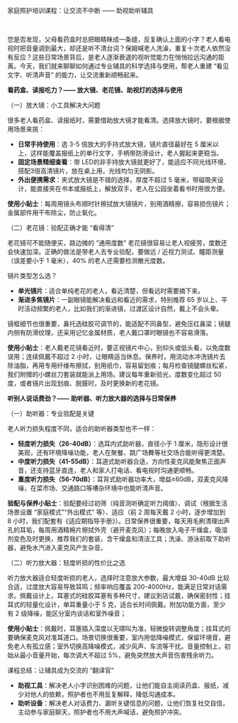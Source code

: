 家庭照护培训课程：让交流不中断 —— 助视助听辅具​

​

您是否发现，父母看药盒时总把眼睛眯成一条缝，反复确认上面的小字？老人看电视时把音量调到最大，却还是听不清台词？保姆喊老人洗澡，重复十次老人依然没有反应？这些日常场景背后，是老人逐渐衰退的视听觉能力在悄悄拉远沟通的距离。今天，我们就来聊聊如何通过专业辅具的科学选择与使用，帮老人重建 “看见文字、听清声音” 的能力，让交流重新顺畅起来。​

**看药盒、读报吃力？—— 放大镜、老花镜、助视灯的选择与使用​**

（一）放大镜：小工具解决大问题​

很多老人看药盒、读报纸时，需要借助放大镜才能看清。选择放大镜时，要根据使用场景来挑：​

- **日常手持使用**：选 3-5 倍放大的手持式放大镜，镜片直径最好在 5 厘米以上，这样能覆盖报纸上的单行文字，手柄带防滑设计，老人握起来更稳当。
- **固定场景精细查看**：带 LED的非手持放大镜就更好了，能适应不同光线环境，搭配3倍高清镜片，放在桌上用，光线均匀无阴影。​
- **外出便携需求**：夹式放大镜是不错的选择，厚度不超过 5 毫米，带磁吸夹设计，能直接夹在书本或报纸上，解放双手，老人在公园坐着看书时用很方便。​

**使用小贴士**：每周用镜头布顺时针擦拭放大镜镜片，别用酒精擦，容易损伤镜片；金属部件用干布除尘，防止氧化。

（二）老花镜：验配正确才能 “看得清”​

老花镜可不能随便买，路边摊的 “通用度数” 老花镜很容易让老人视疲劳，度数还会快速加深。正确的做法是带老人去专业验配，要做远 / 近视力测试、瞳距测量（误差要小于 1 毫米），40% 的老人还需要检测散光度数。​

镜片类型怎么选？​

- **单光镜片**：适合单纯老花的老人，看近清楚，但看远时需要摘下来。​
- **渐进多焦镜片**：一副眼镜能解决看远和看近的需求，特别推荐 65 岁以上、平时活动频繁的老人，比如我们的渐进镜，过渡区设计自然，戴上不会头晕。​

镜框细节也很重要，鼻托选硅胶可调节的，能适配不同鼻型，避免压红鼻梁；镜腿内侧有防滑纹理，还采用记忆金属材质，老人戴口罩时眼镜也不容易滑落。​

**使用小贴士**：老人戴老花镜看近时，要正视镜片中心，别仰头或低头看，以免度数误用；连续佩戴不超过 2 小时，让眼睛适当休息。保养时，用流动水冲洗镜片去除油脂，再用专用纤维布擦拭，别用纸巾，容易留划痕；每月检查镜腿螺丝松紧，我们附赠的小螺丝刀套装就能派上用场。建议每年重新验光，度数变化超过 50 度，或者镜片出现划痕、脱膜时，及时更换新的老花镜。​

**听别人说话费劲？—— 助听器、听力放大器的选择与日常保养​**

（一）助听器：专业验配是关键​

老人听力损失程度不同，适合的助听器类型也不一样：​

- **轻度听力损失（26-40dB）**：选耳内式助听器，直径小于 1 厘米，隐形设计很美观，还有环境降噪功能，老人在聚餐、跳广场舞等社交场合能听得更清楚。​
- **中度听力损失（41-55dB）**：耳道式助听器合适，方向性麦克风能聚焦正面声音，还支持蓝牙直连，老人和家人打电话、看电视时沟通更顺畅。​
- **重度听力损失（56-70dB）**：耳背式助听器功率大，增益≥60dB，双麦克风降噪，在菜市场、交通路口等嘈杂环境中也能听清声音。​

**验配与保养小贴士**：验配要经过初筛（纯音测听确定听力阈值）、调试（根据生活场景设置 “家庭模式”“外出模式” 等）、适应（前 2 周每天戴 2 小时，逐步增加到 8 小时，我们配套有《适应期指导手册》）。日常保养很重要，每天用毛刷清理出声孔的耳垢，每周用酒精棉片擦拭外壳（避开麦克风）；每晚放入电子干燥盒，吸湿剂变色及时更换，推荐我们的套装，含干燥盒和清洁工具；洗澡、游泳前取下助听器，避免水汽进入麦克风产生杂音。​

（二）听力放大器：轻度听损的性价比之选​

听力放大器适合轻度听损的老人，选择时注意放大参数，最大增益 30-40dB 比较合适，过度放大容易导致耳鸣；频率响应覆盖 200-4000Hz，能满足日常对话需求。佩戴设计上，耳塞式的硅胶耳塞有多种尺寸，建议到店试戴，确保密封性；挂耳式的轻量化设计，单耳重量小于 5 克，适合长时间佩戴。附加功能方面，至少有 2 级降噪，能区分室内谈话和室外噪音；

**使用小贴士**：佩戴时，耳塞插入深度以无啸叫为准，轻微旋转调整角度；挂耳式的要确保麦克风对准耳道口。场景切换很重要，室内用低降噪模式，保留环境音，避免老人有孤立感；室外切换高降噪模式，减少风声、车流等干扰。音量控制上，初始从最小音量开始，每次调大不超过 5%，避免突然放大声音伤害残余听力。​

课程总结：让辅具成为交流的 “翻译官”​

- **助视工具**：解决老人小字识别困难的问题，让他们能自主阅读药盒、报纸，减少对他人的依赖，照护者也不用反复解释，降低沟通成本。​
- **助听设备**：解决老人对话费力、漏听关键信息的问题，让他们恢复社交自信，主动参与家庭聊天，照护者也不用大声喊话，避免照护冲突。